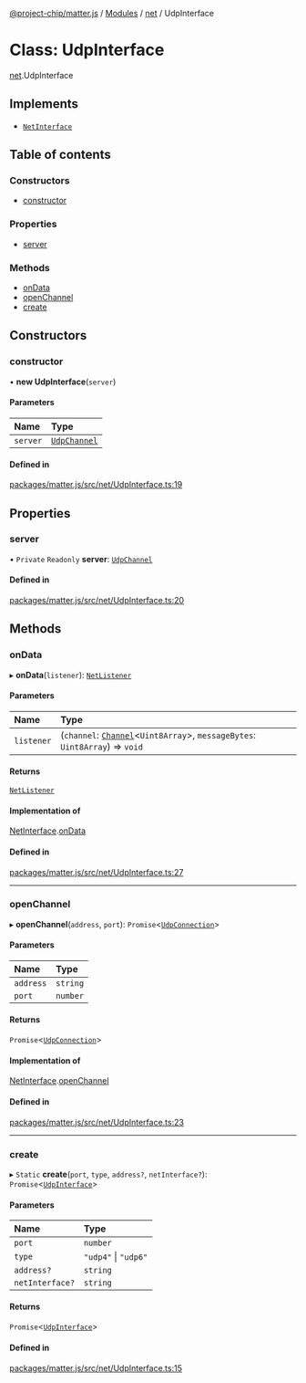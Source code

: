 [@project-chip/matter.js](../README.md) / [Modules](../modules.md) / [net](../modules/net.md) / UdpInterface

# Class: UdpInterface

[net](../modules/net.md).UdpInterface

## Implements

- [`NetInterface`](../interfaces/net.NetInterface.md)

## Table of contents

### Constructors

- [constructor](net.UdpInterface.md#constructor)

### Properties

- [server](net.UdpInterface.md#server)

### Methods

- [onData](net.UdpInterface.md#ondata)
- [openChannel](net.UdpInterface.md#openchannel)
- [create](net.UdpInterface.md#create)

## Constructors

### constructor

• **new UdpInterface**(`server`)

#### Parameters

| Name | Type |
| :------ | :------ |
| `server` | [`UdpChannel`](../interfaces/net.UdpChannel.md) |

#### Defined in

[packages/matter.js/src/net/UdpInterface.ts:19](https://github.com/project-chip/matter.js/blob/5bdbf8d/packages/matter.js/src/net/UdpInterface.ts#L19)

## Properties

### server

• `Private` `Readonly` **server**: [`UdpChannel`](../interfaces/net.UdpChannel.md)

#### Defined in

[packages/matter.js/src/net/UdpInterface.ts:20](https://github.com/project-chip/matter.js/blob/5bdbf8d/packages/matter.js/src/net/UdpInterface.ts#L20)

## Methods

### onData

▸ **onData**(`listener`): [`NetListener`](../interfaces/net.NetListener.md)

#### Parameters

| Name | Type |
| :------ | :------ |
| `listener` | (`channel`: [`Channel`](../interfaces/net.Channel.md)<`Uint8Array`\>, `messageBytes`: `Uint8Array`) => `void` |

#### Returns

[`NetListener`](../interfaces/net.NetListener.md)

#### Implementation of

[NetInterface](../interfaces/net.NetInterface.md).[onData](../interfaces/net.NetInterface.md#ondata)

#### Defined in

[packages/matter.js/src/net/UdpInterface.ts:27](https://github.com/project-chip/matter.js/blob/5bdbf8d/packages/matter.js/src/net/UdpInterface.ts#L27)

___

### openChannel

▸ **openChannel**(`address`, `port`): `Promise`<[`UdpConnection`](index._internal_.UdpConnection.md)\>

#### Parameters

| Name | Type |
| :------ | :------ |
| `address` | `string` |
| `port` | `number` |

#### Returns

`Promise`<[`UdpConnection`](index._internal_.UdpConnection.md)\>

#### Implementation of

[NetInterface](../interfaces/net.NetInterface.md).[openChannel](../interfaces/net.NetInterface.md#openchannel)

#### Defined in

[packages/matter.js/src/net/UdpInterface.ts:23](https://github.com/project-chip/matter.js/blob/5bdbf8d/packages/matter.js/src/net/UdpInterface.ts#L23)

___

### create

▸ `Static` **create**(`port`, `type`, `address?`, `netInterface?`): `Promise`<[`UdpInterface`](net.UdpInterface.md)\>

#### Parameters

| Name | Type |
| :------ | :------ |
| `port` | `number` |
| `type` | ``"udp4"`` \| ``"udp6"`` |
| `address?` | `string` |
| `netInterface?` | `string` |

#### Returns

`Promise`<[`UdpInterface`](net.UdpInterface.md)\>

#### Defined in

[packages/matter.js/src/net/UdpInterface.ts:15](https://github.com/project-chip/matter.js/blob/5bdbf8d/packages/matter.js/src/net/UdpInterface.ts#L15)
